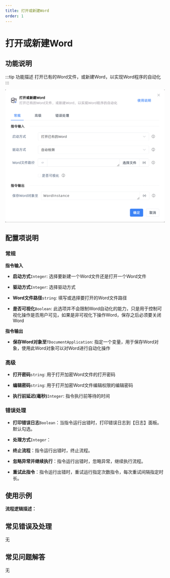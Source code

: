 ```yaml
---
title: 打开或新建Word
order: 1
---
```


# 打开或新建Word

## 功能说明

:::tip 功能描述
打开已有的Word文件，或新建Word，以实现Word程序的自动化
:::

![打开或新建Word](../../../assets/打开或新建Word_command.png)

## 配置项说明

### 常规

**指令输入**

- **启动方式**`Integer`: 选择要新建一个Word文件还是打开一个Word文件

- **驱动方式**`Integer`: 选择驱动方式

- **Word文件路径**`string`: 填写或选择要打开的Word文件路径

- **是否可视化**`Boolean`: 此选项并不会限制Word自动化的能力，只是用于控制可视化操作是否用户可见，如果是非可视化下操作Word，保存之后必须要关闭Word


**指令输出**

- **保存Word对象至**`TDocumentApplication`: 指定一个变量，用于保存Word对象，使用此Word对象可以对Word进行自动化操作

### 高级

- **打开密码**`string`: 用于打开加密Word文件的打开密码

- **编辑密码**`string`: 用于打开加密Word文件编辑权限的编辑密码

- **执行前延迟(毫秒)**`Integer`: 指令执行前等待的时间

### 错误处理

- **打印错误日志**`Boolean`：当指令运行出错时，打印错误日志到【日志】面板。默认勾选。

- **处理方式**`Integer`：

 - **终止流程**：指令运行出错时，终止流程。

 - **忽略异常并继续执行**：指令运行出错时，忽略异常，继续执行流程。

 - **重试此指令**：指令运行出错时，重试运行指定次数指令，每次重试间隔指定时长。

## 使用示例

**流程逻辑描述：** 

## 常见错误及处理

无

## 常见问题解答

无

